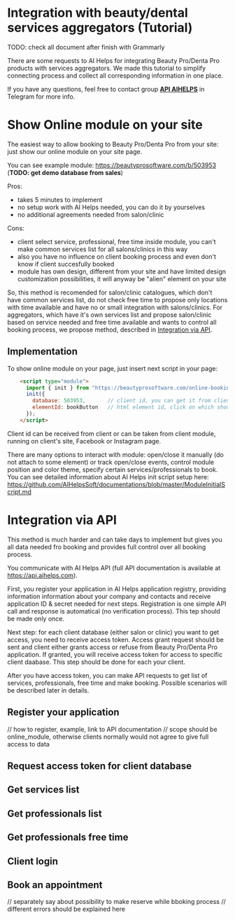 # Integration with beauty/dental services aggregators (Tutorial)

TODO: check all document after finish with Grammarly

There are some requests to AI Helps for integrating Beauty Pro/Denta Pro products with services aggregators. We made this tutorial to simplify connecting process and collect all corresponding information in one place.

If you have any questions, feel free to contact group **[API AIHELPS](https://t.me/joinchat/EVNM_kgTp_iDmHv0Z-1npg)** in Telegram for more info.

# Show Online module on your site

The easiest way to allow booking to Beauty Pro/Denta Pro from your site: just show our online module on your site page.

You can see example module: https://beautyprosoftware.com/b/503953 (**TODO: get demo database from sales**)

Pros:
+ takes 5 minutes to implement
+ no setup work with AI Helps needed, you can do it by yourselves
+ no additional agreements needed from salon/clinic

Cons:
- client select service, professional, free time inside module, you can't make common services list for all salons/clinics in this way
- also you have no influence on client booking process and even don't know if client succesfully booked
- module has own design, different from your site and have limited design customization possibilities, it will anyway be "alien" element on your site

So, this method is recomended for salon/clinic catalogues, which don't have common services list, do not check free time to propose only locations with time available and have no or small integration with salons/clinics.
For aggregators, which have it's own services list and propose salon/clinic based on service needed and free time available and wants to control all booking process, we propose method, described in [Integration via API](#API).

## Implementation

To show online module on your page, just insert next script in your page:
```html
    <script type="module">
      import { init } from "https://beautyprosoftware.com/online-booking-init/index.js";
      init({
        database: 503953,       // client id, you can get it from client or client online module
        elementId: bookButton   // html element id, click on which should show online module
      });
    </script>
```

Client id can be received from client or can be taken from client module, running on client's site, Facebook or Instagram page.

There are many options to interact with module: open/close it manually (do not attach to some element) or track open/close events, control module position and color theme, specify certain services/professionals to book. You can see detailed information about AI Helps init script setup here: https://github.com/AIHelpsSoft/documentations/blob/master/ModuleInitialScript.md

# Integration via API <a name="API"></a>

This method is much harder and can take days to implement but gives you all data needed fro booking and provides full control over all booking process.

You communicate with AI Helps API (full API documentation is available at https://api.aihelps.com).

First, you register your application in AI Helps application registry, providing information information about your company and contacts and receive application ID & secret needed for next steps. Registration is one simple API call and response is automatical (no verification process). This tep should be made only once.

Next step: for each client database (either salon or clinic) you want to get access, you need to receive access token. Access grant request should be sent and client either grants access or refuse from Beauty Pro/Denta Pro application. If granted, you will receive access token for access to specific client daabase. This step should be done for each your client.

After you have access token, you can make API requests to get list of services, professionals, free time and make booking. Possible scenarios will be described later in details.

## Register your application

// how to register, example, link to API documentation
// scope should be online_module, otherwise clients normally would not agree to give full access to data

## Request access token for client database


## Get services list


## Get professionals list

## Get professionals free time

## Client login

## Book an appointment

// separately say about possibility to make reserve while bboking process
// different errors should be explained here